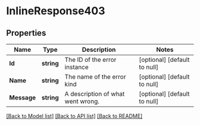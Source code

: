 # InlineResponse403

## Properties
Name | Type | Description | Notes
------------ | ------------- | ------------- | -------------
**Id** | **string** | The ID of the error instance | [optional] [default to null]
**Name** | **string** | The name of the error kind | [optional] [default to null]
**Message** | **string** | A description of what went wrong. | [optional] [default to null]

[[Back to Model list]](../README.md#documentation-for-models) [[Back to API list]](../README.md#documentation-for-api-endpoints) [[Back to README]](../README.md)

